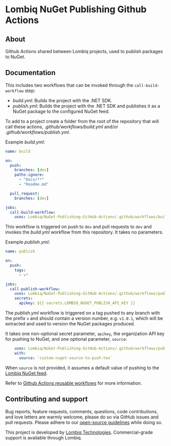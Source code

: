 # Lombiq NuGet Publishing Github Actions



## About

Github Actions shared between Lombiq projects, used to publish packages to NuGet.


## Documentation

This includes two workflows that can be invoked through the `call-build-workflow` step:

- _build.yml_: Builds the project with the .NET SDK.
- _publish.yml_: Builds the project with the .NET SDK and publishes it as a NuGet package to the configured NuGet feed.

To add to a project create a folder from the root of the repository that will call these actions, _.github/workflows/build.yml_ and/or _.github/workflows/publish.yml_.

Example _build.yml_:

```yaml
name: build

on:
  push:
    branches: [dev]
    paths-ignore:
      - "Docs/**"
      - "Readme.md"

  pull_request:
    branches: [dev]

jobs:
  call-build-workflow:
    uses: Lombiq/NuGet-Publishing-GitHub-Actions/.github/workflows/build.yml@dev
```

This workflow is triggered on push to `dev` and pull requests to `dev` and invokes the _build.yml_ workflow from this repository. It takes no parameters.

Example _publish.yml_:

```yaml
name: publish

on:
  push:
    tags:
      - v*

jobs:
  call-publish-workflow:
    uses: Lombiq/NuGet-Publishing-GitHub-Actions/.github/workflows/publish.yml@dev
    secrets:
      apikey: ${{ secrets.LOMBIQ_NUGET_PUBLISH_API_KEY }}
```

The _publish.yml_ workflow is triggered on a tag pushed to any branch with the prefix `v` and should contain a version number, e.g. `v1.0.1`, which will be extracted and used to version the NuGet packages produced.

It takes one non-optional secret parameter, `apikey`, the organization API key for pushing to NuGet, and one optional parameter, `source`:

```yaml
    uses: Lombiq/NuGet-Publishing-GitHub-Actions/.github/workflows/publish.yml@v1
    with:
      source: `custom-nuget-source-to-push-too`
```

When `source` is not provided, it assumes a default value of pushing to the [Lombiq NuGet feed](https://www.nuget.org/profiles/Lombiq).

Refer to [Github Actions reusable workflows](https://docs.github.com/en/actions/learn-github-actions/reusing-workflows#overview) for more information.


## Contributing and support

Bug reports, feature requests, comments, questions, code contributions, and love letters are warmly welcome, please do so via GitHub issues and pull requests. Please adhere to our [open-source guidelines](https://lombiq.com/open-source-guidelines) while doing so.

This project is developed by [Lombiq Technologies](https://lombiq.com/). Commercial-grade support is available through Lombiq.
